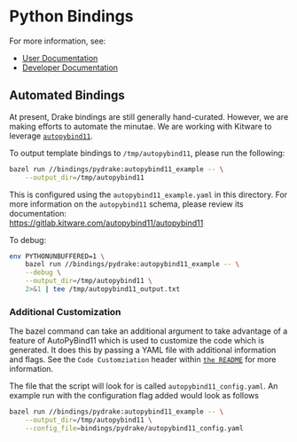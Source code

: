 # Python Bindings

For more information, see:

* [User Documentation](https://drake.mit.edu/python_bindings.html)
* [Developer Documentation](https://drake.mit.edu/doxygen_cxx/group__python__bindings.html)

## Automated Bindings

At present, Drake bindings are still generally hand-curated. However, we are
making efforts to automate the minutae. We are working with Kitware to leverage
[`autopybind11`](https://gitlab.kitware.com/autopybind11/autopybind11).

To output template bindings to `/tmp/autopybind11`, please run the following:

```sh
bazel run //bindings/pydrake:autopybind11_example -- \
    --output_dir=/tmp/autopybind11
```

This is configured using the `autopybind11_example.yaml` in this directory. For more information on the `autopybind11` schema, please review its documentation:
<br/>
<https://gitlab.kitware.com/autopybind11/autopybind11>

To debug:

```sh
env PYTHONUNBUFFERED=1 \
    bazel run //bindings/pydrake:autopybind11_example -- \
    --debug \
    --output_dir=/tmp/autopybind11 \
    2>&1 | tee /tmp/autopybind11_output.txt
```

### Additional Customization

The bazel command can take an additional argument to take advantage of a feature of AutoPyBind11
which is used to customize the code which is generated. It does this by passing a YAML file
with additional information and flags.  See the `Code Customziation` header within
 [`the README`]('https://gitlab.kitware.com/autopybind11/autopybind11/-/blob/master/README.rst') for more information.

The file that the script will look for is called `autopybind11_config.yaml`.
An example run with the configuration flag added would look as follows

```sh
bazel run //bindings/pydrake:autopybind11_example -- \
    --output_dir=/tmp/autopybind11 \
    --config_file=bindings/pydrake/autopybind11_config.yaml
```
